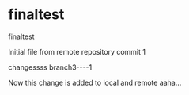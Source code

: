 # finaltest
finaltest

Initial file from remote repository
commit 1

changessss branch3----1

Now this change is added to local and remote
aaha...
